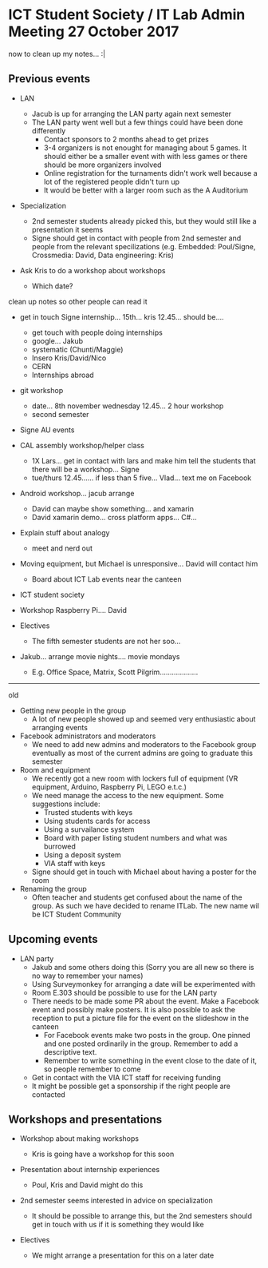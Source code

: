 # ICT Student Society / IT Lab Admin Meeting 27 October 2017

now to clean up my notes... :|

## Previous events

- LAN
    * Jacub is up for arranging the LAN party again next semester   
    * The LAN party went well but a few things could have been done differently
         * Contact sponsors to 2 months ahead to get prizes
         * 3-4 organizers is not enought for managing about 5 games. It should either be a smaller event with with less games or there should be more organizers involved
         * Online registration for the turnaments didn't work well because a lot of the registered people didn't turn up
         * It would be better with a larger room such as the A Auditorium

- Specialization
    * 2nd semester students already picked this, but they would still like a presentation it seems
    * Signe should get in contact with people from 2nd semester and people from the relevant specilizations (e.g. Embedded: Poul/Signe, Crossmedia: David, Data engineering: Kris)

- Ask Kris to do a workshop about workshops
    * Which date?

clean up notes so other people can read it

- get in touch Signe internship... 15th... kris 12.45... should be....
    * get touch with people doing internships
    * google... Jakub
    * systematic (Chunti/Maggie)
    * Insero Kris/David/Nico
    * CERN 
    * Internships abroad

- git workshop
    * date... 8th november wednesday 12.45... 2 hour workshop
    * second semester

- Signe AU events

- CAL assembly workshop/helper class
    * 1X Lars... get in contact with lars and make him tell the students that there will be a workshop... Signe
    * tue/thurs 12.45...... if less than 5 five... Vlad... text me on Facebook

- Android workshop... jacub arrange
    * David can maybe show something... and xamarin
    * David xamarin demo... cross platform apps... C#...

- Explain stuff about analogy
    * meet and nerd out

- Moving equipment, but Michael is unresponsive... David will contact him
    * Board about ICT Lab events near the canteen

- ICT student society

- Workshop Raspberry Pi.... David

- Electives
    * The fifth semester students are not her soo...

- Jakub... arrange movie nights.... movie mondays
    * E.g. Office Space, Matrix, Scott Pilgrim...................


-------------------

old

- Getting new people in the group
    * A lot of new people showed up and seemed very enthusiastic about arranging events
- Facebook administrators and moderators
    * We need to add new admins and moderators to the Facebook group eventually as most of the current admins are going to graduate this semester
- Room and equipment
    * We recently got a new room with lockers full of equipment (VR equipment, Arduino, Raspberry Pi, LEGO e.t.c.)
    * We need manage the access to the new equipment. Some suggestions include:
        * Trusted students with keys
        * Using students cards for access
        * Using a survailance system
        * Board with paper listing student numbers and what was burrowed
        * Using a deposit system
        * VIA staff with keys
    * Signe should get in touch with Michael about having a poster for the room
- Renaming the group
    * Often teacher and students get confused about the name of the group. As such we have decided to rename ITLab. The new name wil be ICT Student Community

## Upcoming events

- LAN party
    * Jakub and some others doing this (Sorry you are all new so there is no way to remember your names)
    * Using Surveymonkey for arranging a date will be experimented with
    * Room E.303 should be possible to use for the LAN party
    * There needs to be made some PR about the event. Make a Facebook event and possibly make posters. It is also possible to ask the reception to put a picture file for the event on the slideshow in the canteen
        * For Facebook events make two posts in the group. One pinned and one posted ordinarily in the group. Remember to add a descriptive text.
        * Remember to write something in the event close to the date of it, so people remember to come
    * Get in contact with the VIA ICT staff for receiving funding
    * It might be possible get a sponsorship if the right people are contacted

## Workshops and presentations

- Workshop about making workshops
    * Kris is going have a workshop for this soon

- Presentation about internship experiences
    * Poul, Kris and David might do this

- 2nd semester seems interested in advice on specialization
    * It should be possible to arrange this, but the 2nd semesters should get in touch with us if it is something they would like

- Electives
    * We might arrange a presentation for this on a later date
